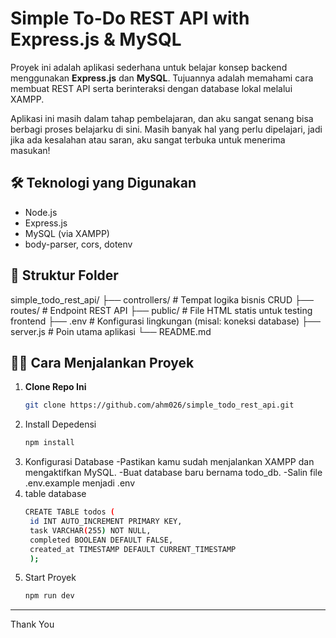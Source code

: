 # Simple To-Do REST API with Express.js & MySQL

Proyek ini adalah aplikasi sederhana untuk belajar konsep backend menggunakan **Express.js** dan **MySQL**. Tujuannya adalah memahami cara membuat REST API serta berinteraksi dengan database lokal melalui XAMPP.

Aplikasi ini masih dalam tahap pembelajaran, dan aku sangat senang bisa berbagi proses belajarku di sini. Masih banyak hal yang perlu dipelajari, jadi jika ada kesalahan atau saran, aku sangat terbuka untuk menerima masukan!

## 🛠️ Teknologi yang Digunakan
- Node.js
- Express.js
- MySQL (via XAMPP)
- body-parser, cors, dotenv

## 📁 Struktur Folder
simple_todo_rest_api/
├── controllers/ # Tempat logika bisnis CRUD
├── routes/ # Endpoint REST API
├── public/ # File HTML statis untuk testing frontend
├── .env # Konfigurasi lingkungan (misal: koneksi database)
├── server.js # Poin utama aplikasi
└── README.md

## 🏃‍♂️ Cara Menjalankan Proyek
1. **Clone Repo Ini**
   ```bash
   git clone https://github.com/ahm026/simple_todo_rest_api.git
2. Install Depedensi
    ```bash
    npm install
4. Konfigurasi Database
   -Pastikan kamu sudah menjalankan XAMPP dan mengaktifkan MySQL.
   -Buat database baru bernama todo_db.
   -Salin file .env.example menjadi .env
5. table database
   ```bash
   CREATE TABLE todos (
    id INT AUTO_INCREMENT PRIMARY KEY,
    task VARCHAR(255) NOT NULL,
    completed BOOLEAN DEFAULT FALSE,
    created_at TIMESTAMP DEFAULT CURRENT_TIMESTAMP
    );
6. Start Proyek
   ```bash
   npm run dev
---
Thank You
